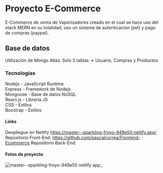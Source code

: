 # Proyecto E-Commerce

E-Commerce de venta de Vaporizadores creado en el cual se hace uso del stack MERN en su totalidad, uso un sistema de autenticacion (jwt) y pago de compras (paypal).

## Base de datos

Utilización de Mongo Atlas. Solo 3 tablas -> Usuario, Compras y Productos

### Tecnologias

Nodejs - JavaScript Runtime <br>
Express - Framework de Nodejs <br>
Mongoose - Base de datos NoSQL <br>
React.js - Libreria JS <br>
CSS - Estilos <br>
Boostrap - Estilos

#### Links

Despliegue en Netlify https://master--sparkling-froyo-949e50.netlify.app/ <br>
Repositorio Front-End: https://github.com/pascalcorrea/Frontend-Ecommerce
Repositorio Back-End: 

#### Fotos de proyecto 

![master--sparkling-froyo-949e50 netlify app_](https://user-images.githubusercontent.com/98128852/234151331-1a44f5d1-ed3b-40c0-93e8-327c8cdf3acd.png)



